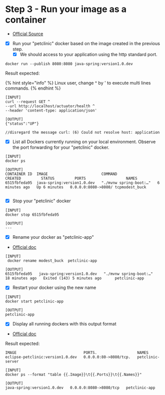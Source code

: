 # Step 3 - Run your image as a container

* [Official Source](https://docs.docker.com/language/java/run-containers/)

<!---->

* [x] Run your "petclinic" docker based on the image created in the previous step.
  * [x] We should access to your application using the http standard port.

```
docker run --publish 8080:8080 java-spring:version1.0.dev
```

Result expected:

{% hint style="info" %}
Linux user, change ^ by ' to execute multi lines commands.
{% endhint %}

```
[INPUT]
curl --request GET ^
--url http://localhost/actuator/health ^
--header 'content-type: application/json'

[OUTPUT]
{"status":"UP"}

//disregard the message curl: (6) Could not resolve host: application
```

* [x] List all Dockers currently running on your local environment. Observe the port forwarding for your "petclinic" docker.

```
[INPUT]
docker ps

[OUTPUT]
CONTAINER ID  IMAGE                        COMMAND                  CREATED         STATUS         PORTS                  NAMES 
6515fbfeda95  java-spring:version1.0.dev   "./mvnw spring-boot:…"   6 minutes ago   Up 6 minutes   0.0.0.0:8080->8080/ tcpmodest_buck


```

* [x] Stop your "petclinic" docker

```
[INPUT]
docker stop 6515fbfeda95 

[OUTPUT]
---
```

* [x] Rename your docker as "petclinic-app"

<!---->

* [Official doc](https://docs.docker.com/engine/reference/commandline/rename/)

```
[INPUT]
 docker rename modest_buck  petclinic-app

[OUTPUT]
6515fbfeda95   java-spring:version1.0.dev   "./mvnw spring-boot:…"   18 minutes ago   Exited (143) 5 minutes ago      petclinic-app
```

* [x] Restart your docker using the new name

```
[INPUT]
docker start petclinic-app

[OUTPUT]
petclinic-app
```

* [x] Display all running dockers with this output format

<!---->

* [Official doc](https://docs.docker.com/config/formatting/)

Result expected:

```
IMAGE                              PORTS.                  NAMES
eclipse-petclinic:version1.0.dev   0.0.0.0:80->8080/tcp.   petclinic-server
```

```
[INPUT]
docker ps --format "table {{.Image}}\t{{.Ports}}\t{{.Names}}"

[OUTPUT]
java-spring:version1.0.dev   0.0.0.0:8080->8080/tcp   petclinic-app
```


